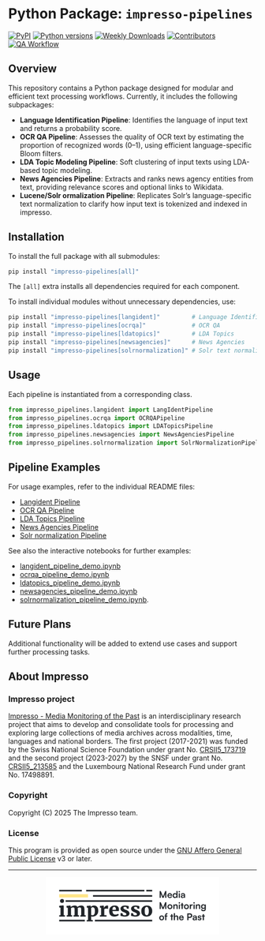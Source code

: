 # Python Package: `impresso-pipelines`

[![PyPI](https://img.shields.io/pypi/v/impresso-pipelines)](https://pypi.org/project/impresso-pipelines/)
[![Python versions](https://img.shields.io/pypi/pyversions/impresso-pipelines)](https://pypi.org/project/impresso-pipelines/)
[![Weekly Downloads](https://img.shields.io/pypi/dm/impresso-pipelines)](https://pypi.org/project/impresso-pipelines/)
[![Contributors](https://img.shields.io/github/contributors/impresso/impresso-pipelines)](https://github.com/impresso/impresso-pipelines/graphs/contributors)
[![QA Workflow](https://github.com/impresso/impresso-pipelines/actions/workflows/qa.yml/badge.svg)](https://github.com/impresso/impresso-pipelines/actions/workflows/qa.yml)


## Overview
This repository contains a Python package designed for modular and efficient text processing workflows. Currently, it includes the following subpackages:

- **Language Identification Pipeline**: Identifies the language of input text and returns a probability score.
- **OCR QA Pipeline**: Assesses the quality of OCR text by estimating the proportion of recognized words (0–1), using efficient language-specific Bloom filters.
- **LDA Topic Modeling Pipeline**: Soft clustering of input texts using LDA-based topic modeling. 
- **News Agencies Pipeline**: Extracts and ranks news agency entities from text, providing relevance scores and optional links to Wikidata.
- **Lucene/Solr ormalization Pipeline**: Replicates Solr’s language-specific text normalization to clarify how input text is tokenized and indexed in impresso.


## Installation
To install the full package with all submodules:
```bash
pip install "impresso-pipelines[all]"
```
The `[all]` extra installs all dependencies required for each component.


To install individual modules without unnecessary dependencies, use:
```bash
pip install "impresso-pipelines[langident]"         # Language Identification
pip install "impresso-pipelines[ocrqa]"             # OCR QA
pip install "impresso-pipelines[ldatopics]"         # LDA Topics
pip install "impresso-pipelines[newsagencies]"      # News Agencies
pip install "impresso-pipelines[solrnormalization]" # Solr text normalization
```

## Usage
Each pipeline is instantiated from a corresponding class. 
```python
from impresso_pipelines.langident import LangIdentPipeline
from impresso_pipelines.ocrqa import OCRQAPipeline
from impresso_pipelines.ldatopics import LDATopicsPipeline
from impresso_pipelines.newsagencies import NewsAgenciesPipeline
from impresso_pipelines.solrnormalization import SolrNormalizationPipeline
```

## Pipeline Examples
For usage examples, refer to the individual README files:

 - [Langident Pipeline](README_langident.md)
 - [OCR QA Pipeline](REAMDE_ocrqa.md)
 - [LDA Topics Pipeline](README_ldatopics.md)
 - [News Agencies Pipeline](README_newsagencies.md)
 - [Solr normalization Pipeline](README_solrnormalization.md)



See also the interactive notebooks for further examples:
 - [langident_pipeline_demo.ipynb](https://github.com/impresso/impresso-datalab-notebooks/tree/main/annotate/langident_pipeline_demo.ipynb)
 - [ocrqa_pipeline_demo.ipynb](https://github.com/impresso/impresso-datalab-notebooks/tree/main/annotate/ocrqa_pipeline_demo.ipynb)
 - [ldatopics_pipeline_demo.ipynb](https://github.com/impresso/impresso-datalab-notebooks/tree/main/annotate/ldatopics_pipeline_demo.ipynb)
 - [newsagencies_pipeline_demo.ipynb](https://github.com/impresso/impresso-datalab-notebooks/tree/main/annotate/newsagencies_pipeline_demo.ipynb)
 - [solrnormalization_pipeline_demo.ipynb](https://github.com/impresso/impresso-datalab-notebooks/tree/main/annotate/solrnormalization_pipeline_demo.ipynb).

## Future Plans
Additional functionality will be added to extend use cases and support further processing tasks.


## About Impresso

### Impresso project

[Impresso - Media Monitoring of the Past](https://impresso-project.ch) is an interdisciplinary research project that aims to develop and consolidate tools for processing and exploring large collections of media archives across modalities, time, languages and national borders. The first project (2017-2021) was funded by the Swiss National Science Foundation under grant No. [CRSII5_173719](http://p3.snf.ch/project-173719) and the second project (2023-2027) by the SNSF under grant No. [CRSII5_213585](https://data.snf.ch/grants/grant/213585) and the Luxembourg National Research Fund under grant No. 17498891.

### Copyright

Copyright (C) 2025 The Impresso team.

### License

This program is provided as open source under the [GNU Affero General Public License](https://github.com/impresso/impresso-pyindexation/blob/master/LICENSE) v3 or later.

---

<p align="center">
  <img src="https://github.com/impresso/impresso.github.io/blob/master/assets/images/3x1--Yellow-Impresso-Black-on-White--transparent.png?raw=true" width="350" alt="Impresso Project Logo"/>
</p>


